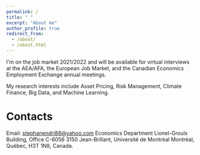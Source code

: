 ```yaml
---
permalink: /
title: " "
excerpt: "About me"
author_profile: true
redirect_from: 
  - /about/
  - /about.html
---
```


I'm on the job market 2021/2022 and will be available for virtual interviews at the AEA/AFA, the European Job Market, and the Canadian Economics Employment Exchange annual meetings.

My research interests include Asset Pricing, Risk Management, Climate Finance, Big Data, and Machine Learning.  

Contacts
======
Email:  [stephanendri88@yahoo.com](stephanendri88@yahoo.com)
Economics Department
Lionel-Groulx Building, Office C-6056
3150 Jean-Brillant, Université de Montréal
Montréal, Québec, H3T 1N8, Canada.
